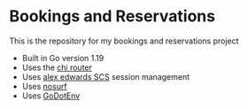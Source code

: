 # Bookings and Reservations

This is the repository for my bookings and reservations project

- Built in Go version 1.19
- Uses the [chi router](https://github.com/go-chi/chi)
- Uses [alex edwards SCS](https://github.com/alexedwards/scs/v2 ) session management
- Uses [nosurf](https://github.com/justinas/nosurf)
- Uses [GoDotEnv](https://github.com/joho/godotenv)